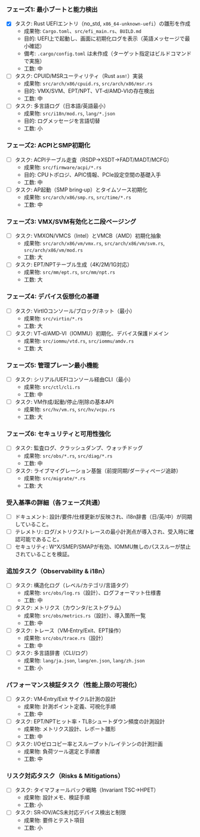 ### フェーズ1: 最小ブートと能力検出
- [x] タスク: Rust UEFIエントリ（no_std, `x86_64-unknown-uefi`）の雛形を作成
  - 成果物: `Cargo.toml`、`src/efi_main.rs`、`BUILD.md`
  - 目的: UEFI上で起動し、画面に初期化ログを表示（英語メッセージで最小確認）
  - 備考: `.cargo/config.toml` は未作成（ターゲット指定はビルドコマンドで実施）
  - 工数: 中
- [ ] タスク: CPUID/MSRユーティリティ（Rust `asm!`）実装
  - 成果物: `src/arch/x86/cpuid.rs`, `src/arch/x86/msr.rs`
  - 目的: VMX/SVM、EPT/NPT、VT‑d/AMD‑VIの存在検出
  - 工数: 中
- [ ] タスク: 多言語ログ（日本語/英語最小）
  - 成果物: `src/i18n/mod.rs`, `lang/*.json`
  - 目的: ログメッセージを言語切替
  - 工数: 小

### フェーズ2: ACPIとSMP初期化
- [ ] タスク: ACPIテーブル走査（RSDP→XSDT→FADT/MADT/MCFG）
  - 成果物: `src/firmware/acpi/*.rs`
  - 目的: CPUトポロジ、APIC情報、PCIe設定空間の基礎入手
  - 工数: 中
- [ ] タスク: AP起動（SMP bring‑up）とタイムソース初期化
  - 成果物: `src/arch/x86/smp.rs`, `src/time/*.rs`
  - 工数: 中

### フェーズ3: VMX/SVM有効化と二段ページング
- [ ] タスク: VMXON/VMCS（Intel）とVMCB（AMD）初期化抽象
  - 成果物: `src/arch/x86/vm/vmx.rs`, `src/arch/x86/vm/svm.rs`, `src/arch/x86/vm/mod.rs`
  - 工数: 大
- [ ] タスク: EPT/NPTテーブル生成（4K/2M/1G対応）
  - 成果物: `src/mm/ept.rs`, `src/mm/npt.rs`
  - 工数: 大

### フェーズ4: デバイス仮想化の基礎
- [ ] タスク: VirtIOコンソール/ブロック/ネット（最小）
  - 成果物: `src/virtio/*.rs`
  - 工数: 大
- [ ] タスク: VT‑d/AMD‑VI（IOMMU）初期化、デバイス保護ドメイン
  - 成果物: `src/iommu/vtd.rs`, `src/iommu/amdv.rs`
  - 工数: 大

### フェーズ5: 管理プレーン最小機能
- [ ] タスク: シリアル/UEFIコンソール経由CLI（最小）
  - 成果物: `src/ctl/cli.rs`
  - 工数: 中
- [ ] タスク: VM作成/起動/停止/削除の基本API
  - 成果物: `src/hv/vm.rs`, `src/hv/vcpu.rs`
  - 工数: 大

### フェーズ6: セキュリティと可用性強化
- [ ] タスク: 監査ログ、クラッシュダンプ、ウォッチドッグ
  - 成果物: `src/obs/*.rs`, `src/diag/*.rs`
  - 工数: 中
- [ ] タスク: ライブマイグレーション基盤（前提同期/ダーティページ追跡）
  - 成果物: `src/migrate/*.rs`
  - 工数: 大
 
### 受入基準の詳細（各フェーズ共通）
- [ ] ドキュメント: 設計/要件/仕様更新が反映され、i18n辞書（日/英/中）が同期していること。
- [ ] テレメトリ: ログ/メトリクス/トレースの最小計測点が導入され、受入時に確認可能であること。
- [ ] セキュリティ: W^X/SMEP/SMAPが有効、IOMMU無しのパススルーが禁止されていることを検証。

### 追加タスク（Observability & i18n）
- [ ] タスク: 構造化ログ（レベル/カテゴリ/言語タグ）
  - 成果物: `src/obs/log.rs`（設計）、ログフォーマット仕様書
  - 工数: 中
- [ ] タスク: メトリクス（カウンタ/ヒストグラム）
  - 成果物: `src/obs/metrics.rs`（設計）、導入箇所一覧
  - 工数: 中
- [ ] タスク: トレース（VM‑Entry/Exit、EPT操作）
  - 成果物: `src/obs/trace.rs`（設計）
  - 工数: 中
- [ ] タスク: 多言語辞書（CLI/ログ）
  - 成果物: `lang/ja.json`, `lang/en.json`, `lang/zh.json`
  - 工数: 小

### パフォーマンス検証タスク（性能上限の可視化）
- [ ] タスク: VM‑Entry/Exit サイクル計測の設計
  - 成果物: 計測ポイント定義、可視化手順
  - 工数: 中
- [ ] タスク: EPT/NPTヒット率・TLBシュートダウン頻度の計測設計
  - 成果物: メトリクス設計、レポート雛形
  - 工数: 中
- [ ] タスク: I/Oゼロコピー率とスループット/レイテンシの計測計画
  - 成果物: 負荷ツール選定と手順書
  - 工数: 中

### リスク対応タスク（Risks & Mitigations）
- [ ] タスク: タイマフォールバック戦略（Invariant TSC→HPET）
  - 成果物: 設計メモ、検証手順
  - 工数: 小
- [ ] タスク: SR‑IOV/ACS未対応デバイス検出と制限
  - 成果物: 要件とテスト項目
  - 工数: 小
